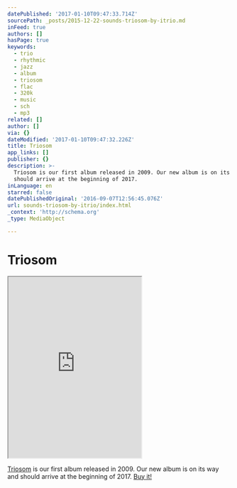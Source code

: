 ```yaml
---
datePublished: '2017-01-10T09:47:33.714Z'
sourcePath: _posts/2015-12-22-sounds-triosom-by-itrio.md
inFeed: true
authors: []
hasPage: true
keywords:
  - trio
  - rhythmic
  - jazz
  - album
  - triosom
  - flac
  - 320k
  - music
  - sch
  - mp3
related: []
author: []
via: {}
dateModified: '2017-01-10T09:47:32.226Z'
title: Triosom
app_links: []
publisher: {}
description: >-
  Triosom is our first album released in 2009. Our new album is on its way and
  should arrive at the beginning of 2017.
inLanguage: en
starred: false
datePublishedOriginal: '2016-09-07T12:56:45.076Z'
url: sounds-triosom-by-itrio/index.html
_context: 'http://schema.org'
_type: MediaObject

---
```

# Triosom

<iframe src="https://the-grid.github.io/ed-userhtml/?g=eJwlkDFygzAQRXtOoSGT0iwEx04wokuRLkUusBJr0FgCRlrGJpncPYC22l_8-W9eba4eHYnAiyWZqtG35CuRX8TdtNxXosjz54voyXQ9V-KYn6bHJRXBa5n2zFOoABQOrUY3ZXp08OEUtS21XxYX8oBWzU4Wp_JYlu9F-QLB_JC06DsC1enRynI_sGa4bTE_vZ2vr4Ce76O_yeDQWmCPQ5jQ08CS_UywzaHpBnknFQzTYYpzKxmhsxRCU6PoPV0j5krp5mB0ZtibMdN9BIMthdGlzXd8hFrEZ7aFGrBJ6l2L4GVa3TA9GHQIaZM8xbnfxOHjEEXtnpK_pIa9s3Yhqm3-AeRqeTw" height="408" style=""></iframe>

[Triosom][0] is our first album released in 2009\. Our new album is on its way and should arrive at the beginning of 2017\.
[Buy it!][1]

[0]: http://music.itrio.ch/album/triosom "Triosom"
[1]: http://music.itrio.ch/